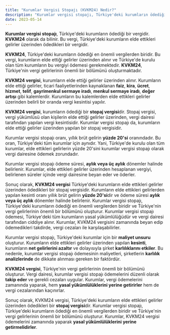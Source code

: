 ```yaml
---
title: "Kurumlar Vergisi Stopajı (KVKM24) Nedir?"
description: "Kurumlar vergisi stopajı, Türkiye'deki kurumların ödediği bir vergidir. KVKM24 olarak da bilinir."
date: 2023-05-14
---
```


**Kurumlar vergisi stopajı**, Türkiye'deki kurumların ödediği bir vergidir. **KVKM24** olarak da bilinir. Bu vergi,
Türkiye'deki kurumların elde ettikleri gelirler üzerinden ödedikleri bir vergidir.

**KVKM24**, Türkiye'deki kurumların ödediği en önemli vergilerden biridir. Bu vergi, kurumların elde ettiği gelirler
üzerinden alınır ve Türkiye'de kurulu olan tüm kurumların bu vergiyi ödemesi gerekmektedir. **KVKM24**, Türkiye'nin
vergi gelirlerinin önemli bir bölümünü oluşturmaktadır.

**KVKM24 vergisi**, kurumların elde ettiği gelirler üzerinden alınır. Kurumların elde ettiği gelirler, ticari
faaliyetlerinden kaynaklanan **faiz**, **kira**, **ücret**, **hizmet**, **telif**, **gayrimenkul sermaye iradı**,
**menkul sermaye iradı**, **değer artışı** gibi kalemlerdir. Kurumların bu kalemlerden elde ettikleri gelirler üzerinden
belirli bir oranda vergi kesintisi yapılır.

**KVKM24 vergisi**, kurumların ödediği bir **stopaj vergisi**dir. Stopaj vergisi, vergi yükümlüsü olan kişilerin elde
ettiği gelirler üzerinden, vergi dairesi tarafından yapılan vergi kesintisidir. Kurumlar vergisi stopajı da, kurumların
elde ettiği gelirler üzerinden yapılan bir stopaj vergisidir.

Kurumlar vergisi stopajı oranı, yıllık brüt gelirin **yüzde 20'si** oranındadır. Bu oran, Türkiye'deki tüm kurumlar için
aynıdır. Yani, Türkiye'de kurulu olan tüm kurumlar, elde ettikleri gelirlerin yüzde 20'sini kurumlar vergisi stopajı
olarak vergi dairesine ödemek zorundadır.

Kurumlar vergisi stopajı ödeme süresi, **aylık veya üç aylık** dönemler halinde belirlenir. Kurumlar, elde ettikleri
gelirler üzerinden hesaplanan vergiyi, belirlenen süreler içinde vergi dairesine beyan eder ve öderler.

Sonuç olarak, **KVKM24 vergisi** Türkiye'deki kurumların elde ettikleri gelirler üzerinden ödedikleri bir stopaj
vergisidir. Kurumların elde ettikleri gelirlerden yapılan kesinti oranı yıllık brüt gelirin **yüzde 20'si**dir ve ödeme
süresi **aylık veya üç aylık** dönemler halinde belirlenir. Kurumlar vergisi stopajı, Türkiye'deki kurumların ödediği en
önemli vergilerden biridir ve Türkiye'nin vergi gelirlerinin önemli bir bölümünü oluşturur. Kurumlar vergisi stopajı
ödemesi, Türkiye'deki tüm kurumların yasal yükümlülüğüdür ve vergi dairesi tarafından ciddiye alınır. Kurumlar, KVKM24
vergisini zamanında beyan edip ödemedikleri takdirde, vergi cezaları ile karşılaşabilirler.

Kurumlar vergisi stopajı, Türkiye'deki kurumlar için bir **maliyet unsuru** oluşturur. Kurumların elde ettikleri
gelirler üzerinden yapılan **kesinti**, kurumların **net gelirlerini azaltır** ve dolayısıyla şirket **karlılıklarını
etkiler**. Bu nedenle, kurumlar vergisi stopajı ödemesinin maliyetleri, şirketlerin **karlılık analizlerinde** de
dikkate alınması gereken bir faktördür.

**KVKM24 vergisi**, Türkiye'nin vergi gelirlerinin önemli bir bölümünü oluşturur. Vergi dairesi, kurumlar vergisi
stopajı ödemelerini düzenli olarak **takip eder** ve gerekli cezaları uygular. Kurumlar, vergi ödemelerini zamanında
yaparak, hem **yasal yükümlülüklerini yerine getirirler** hem de vergi cezalarından kaçınırlar.

Sonuç olarak, KVKM24 vergisi, Türkiye'deki kurumların elde ettikleri gelirler üzerinden ödedikleri bir **stopaj vergisi**dir.
Kurumlar vergisi stopajı, Türkiye'deki kurumların ödediği en önemli vergilerden biridir ve Türkiye'nin vergi
gelirlerinin önemli bir bölümünü oluşturur. Kurumlar, KVKM24 vergisi ödemelerini zamanında yaparak **yasal
yükümlülüklerini yerine getirmelidirler**.
